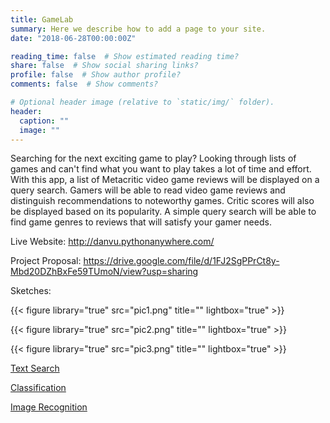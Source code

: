 ```yaml
---
title: GameLab
summary: Here we describe how to add a page to your site.
date: "2018-06-28T00:00:00Z"

reading_time: false  # Show estimated reading time?
share: false  # Show social sharing links?
profile: false  # Show author profile?
comments: false  # Show comments?

# Optional header image (relative to `static/img/` folder).
header:
  caption: ""
  image: ""
---
```


Searching for the next exciting game to play? Looking through lists of games and can't find what you want to play takes a lot of time and effort. With this app, a list of Metacritic video game reviews will be displayed on a query search. Gamers will be able to read video game reviews and distinguish recommendations to noteworthy games. Critic scores will also be displayed based on its popularity. A simple query search will be able to find game genres to reviews that will satisfy your gamer needs.

Live Website: http://danvu.pythonanywhere.com/

Project Proposal: https://drive.google.com/file/d/1FJ2SgPPrCt8y-Mbd20DZhBxFe59TUmoN/view?usp=sharing

Sketches:

{{< figure library="true" src="pic1.png" title="" lightbox="true" >}}

{{< figure library="true" src="pic2.png" title="" lightbox="true" >}}

{{< figure library="true" src="pic3.png" title="" lightbox="true" >}}

[Text Search](https://adoring-aryabhata-fb52fd.netlify.com/phase1/)

[Classification](https://adoring-aryabhata-fb52fd.netlify.com/phase2/)

[Image Recognition](https://adoring-aryabhata-fb52fd.netlify.com/phase3/)
